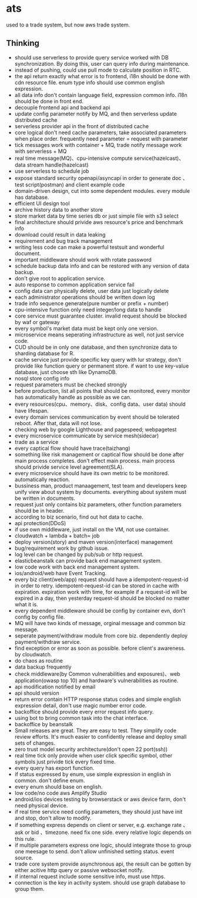 # ats
used to a trade system, but now aws trade system.

## Thinking
- should use serverless to provide query service worked with DB synchronization. By doing this, user can query info during maintenance.
- instead of pushing, could use pull mode to calculate position in RTC.
- the api return exactly what error is to frontend, i18n should be done with cdn resource file. enum type info should use common english expression.
- all data info don't contain language field, expression common info. i18n should be done in front end.
- decouple frontend api and backend api
- update config parameter notify by MQ, and then serverless update distributed cache
- serverless provider api in the front of distributed cache
- core logical don't need cache parameters, take associated parameters when place order. frequently need parameter = request with parameter
- tick messages work with container + MQ, trade notify message work with serverless + MQ
- real time message(MQ)、cpu-intensive compute service(hazelcast)、data stream handle(hazelcast)
- use serverless to schedule job
- expose standard security openapi/asyncapi in order to generate doc 、 test script(postman) and client example code
- domain-driven design, cut into some dependent modules. every module has database.
- efficient UI design tool
- archive history data to another store
- store market data by time series db or just simple file with s3 select
- final architecture should privide aws resource's price and benchmark info
- download could result in data leaking
- requirement and bug track management
- writing less code can make a powerful testsuit and wonderful document.
- important middleware should work with rotate password
- schedule backup data info and can be restored with any version of data backup.
- don't give root to application service.
- auto response to common application service fail
- config data can physically delete, user data just logically delete
- each administrator operations should be written down log
- trade info sequence generate(pure number or prefix + number)
- cpu-intensive function only need integer/long data to handle
- core service must guarantee cluster. invalid request should be blocked by waf or gateway
- every symbol's market data must be kept only one version.
- microservice means seperating infrastructure as well, not just service code.
- CUD should be in only one database, and then synchronize data to sharding database for R.
- cache service just provide specific key query with lur strategy, don't provide like function query or permanent store. if want to use key-value database, just choose sth like DynamoDB.
- nosql store config info
- request parameters must be checked strongly
- before production, list all points that should be monitored, every monitor has automatically handle as possible as we can.
- every resources(cpu、memory、disk、config data、user data) should have lifespan.
- every domain services communication by event should be tolerated reboot. After that, data will not lose.
- checking web by google Lighthouse and pagespeed; webpagetest 
- every microservice communicate by service mesh(sidecar)
- trade as a service
- every captical flow should have trace(taizhang)
- something like risk management or captical flow should be done after main process completes. don't effect main process. main process should privide service level agreement(SLA).
- every microservice should have its own metric to be monitored. automatically reaction.
- bussiness man, product manaagement, test team and developers keep unify view about system by documents. everything about system must be written in documents.
- request just only contains biz parameters, other function parameters should be in header.
- according to biz scenario, find out hot data to cache.
- api protection(DDoS)
- if use own middleware, just install on the VM, not use container.
- cloudwatch + lambda + batch= job
- deploy version(story) and maven version(interface) management
- bug/requirement work by github issue.
- log level can be changed by pub/sub or http request.
- elasticbeanstalk can provide back end management system.
- low code work with back end management system.
- ios/android/web have Event Tracking.
- every biz client(web/app) request should have a idempotent-request-id in order to retry. idempotent-request-id can be stored in cache with expiration. expiration work with time, for example if a request-id will be expired in a day, then yesterday request-id should be blocked no matter what it is.
- every dependent middleware should be config by container evn, don't config by config file.
- MQ will have two kinds of message, orginal message and common biz message.
- seperate payment/withdraw module from core biz. dependently deploy payment/withdraw service.
- find exception or error as soon as possible. before client's awareness. by cloudwatch.
- do chaos as routine
- data backup frequently
- check middleware(by Common vulnerabilities and exposures)、web application(owasp top 10) and hardware's vulnerabilities as routine. 
- api modification notified by email
- api should version
- return error contain HTTP response status codes and simple english expression detail, don't use magic number error code. 
- backoffice should provide every error request info query.
- using bot to bring common task into the chat interface.
- backoffice by beanstalk
- Small releases are great. They are easy to test. They simplify code review efforts. It's much easier to confidently release and deploy small sets of changes.
- zero trust model security architecture(don't open 22 port(ssh))
- real time tick only provide when user click specific symbol, other symbols just privide tick every fixed time.
- every query has export function.
- if status expressed by enum, use simple expression in english in common. don't define enum. 
- every enum should base on english.
- low code/no code aws Amplify Studio
- android/ios devices testing by browserstack or aws device farm, don't need physical device. 
- if real time service need config parameters, they should just have init and stop, don't allow to modify.
- if something express depends on client or server, e.g. exchange rate 、 ask or bid 、timezone. need fix one side. every relative logic depends on this rule.
- if multiple parameters express one logic, should integrate those to group one meesage to send. don't allow unfinished setting status. event source.
- trade core system provide asynchronous api, the result can be gotten by either acitive http query or passive websocket notify.
- if internal request include some sensitive info, must use https.
- connection is the key in activity system. should use graph database to group them.


